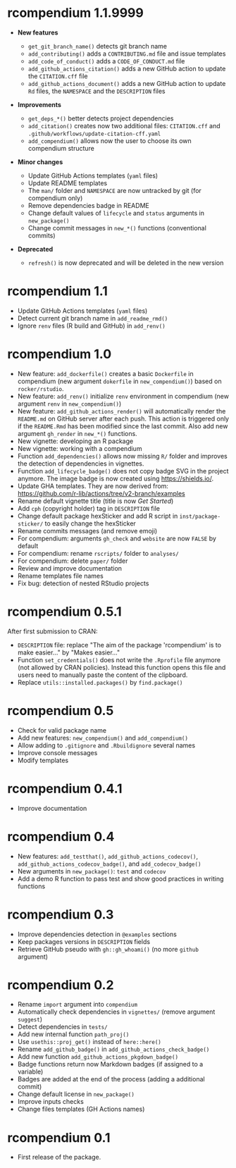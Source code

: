 # rcompendium 1.1.9999

* **New features**

  * `get_git_branch_name()` detects git branch name
  * `add_contributing()` adds a `CONTRIBUTING.md` file and issue templates
  * `add_code_of_conduct()` adds a `CODE_OF_CONDUCT.md` file
  * `add_github_actions_citation()` adds a new GitHub action to update the 
  `CITATION.cff` file
  * `add_github_actions_document()` adds a new GitHub action to update `Rd` files,
  the `NAMESPACE` and the `DESCRIPTION` files

* **Improvements**

  * `get_deps_*()` better detects project dependencies
  * `add_citation()` creates now two additional files: `CITATION.cff` and
  `.github/workflows/update-citation-cff.yaml`
  * `add_compendium()` allows now the user to choose its own compendium structure

* **Minor changes**

  * Update GitHub Actions templates (`yaml` files)
  * Update README templates
  * The `man/` folder and `NAMESPACE` are now untracked by git (for compendium only)
  * Remove dependencies badge in README
  * Change default values of `lifecycle` and `status` arguments in `new_package()`
  * Change commit messages in `new_*()` functions (conventional commits)

* **Deprecated**

  * `refresh()` is now deprecated and will be deleted in the new version


# rcompendium 1.1

* Update GitHub Actions templates (`yaml` files)
* Detect current git branch name in `add_readme_rmd()`
* Ignore `renv` files (R build and GitHub) in `add_renv()`


# rcompendium 1.0

* New feature: `add_dockerfile()` creates a basic `Dockerfile` in compendium (new 
argument `dokerfile` in `new_compendium()`) based on `rocker/rstudio`.
* New feature: `add_renv()` initialize `renv` environment in compendium (new 
argument `renv` in `new_compendium()`)
* New feature: `add_github_actions_render()` will automatically render
the `README.md` on GitHub server after each push. This action is triggered
only if the `README.Rmd` has been modified since the last commit. Also
add new argument `gh_render` in `new_*()` functions.
* New vignette: developing an R package
* New vignette: working with a compendium
* Function `add_dependencies()` allows now missing `R/` folder and improves the
detection of dependencies in vignettes.
* Function `add_lifecycle_badge()` does not copy badge SVG in the project 
anymore. The image badge is now created using https://shields.io/.
* Update GHA templates. They are now derived from:
https://github.com/r-lib/actions/tree/v2-branch/examples
* Rename default vignette title (title is now _Get Started_)
* Add `cph` (copyright holder) tag in `DESCRIPTION` file
* Change default package hexSticker and add R script in `inst/package-sticker/` 
to easily change the hexSticker
* Rename commits messages (and remove emoji)
* For compendium: arguments `gh_check` and `website` are now `FALSE` by default
* For compendium: rename `rscripts/` folder to `analyses/`
* For compendium: delete `paper/` folder
* Review and improve documentation
* Rename templates file names
* Fix bug: detection of nested RStudio projects


# rcompendium 0.5.1

After first submission to CRAN:

* `DESCRIPTION` file: replace "The aim of the package 'rcompendium' is to make 
easier..." by "Makes easier..."
* Function `set_credentials()` does not write the `.Rprofile` file anymore 
(not allowed by CRAN policies). Instead this function opens this file and users 
need to manually paste the content of the clipboard.
* Replace `utils::installed.packages()` by `find.package()`


# rcompendium 0.5

* Check for valid package name
* Add new features: `new_compendium()` and `add_compendium()`
* Allow adding to `.gitignore` and `.Rbuildignore` several names
* Improve console messages
* Modify templates


# rcompendium 0.4.1

* Improve documentation


# rcompendium 0.4

* New features: `add_testthat()`, `add_github_actions_codecov()`, 
`add_github_actions_codecov_badge()`, and `add_codecov_badge()`
* New arguments in `new_package()`: `test` and `codecov`
* Add a demo R function to pass test and show good practices in writing 
functions


# rcompendium 0.3

* Improve dependencies detection in `@examples` sections
* Keep packages versions in `DESCRIPTION` fields
* Retrieve GitHub pseudo with `gh::gh_whoami()` (no more `github` argument)


# rcompendium 0.2

* Rename `import` argument into `compendium`
* Automatically check dependencies in `vignettes/` (remove argument `suggest`)
* Detect dependencies in `tests/`
* Add new internal function `path_proj()`
* Use `usethis::proj_get()` instead of `here::here()`
* Rename `add_github_badge()` in `add_github_actions_check_badge()`
* Add new function `add_github_actions_pkgdown_badge()`
* Badge functions return now Markdown badges (if assigned to a variable)
* Badges are added at the end of the process (adding a additional commit)
* Change default license in `new_package()`
* Improve inputs checks
* Change files templates (GH Actions names)


# rcompendium 0.1

* First release of the package.
